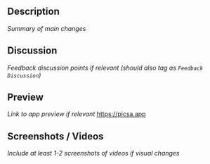 ## Description

_Summary of main changes_

## Discussion

_Feedback discussion points if relevant (should also tag as `Feedback Discussion`)_

## Preview

_Link to app preview if relevant_
https://picsa.app

## Screenshots / Videos

_Include at least 1-2 screenshots of videos if visual changes_
